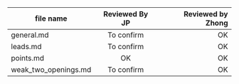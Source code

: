 | file name        | Reviewed By JP           | Reviewed by Zhong |
| ------------- |:-------------:| -----:|
| general.md     | To confirm | OK |
| leads.md      | To confirm     |   OK |
| points.md | OK      |    OK |
| weak_two_openings.md | To confirm      |    OK |
